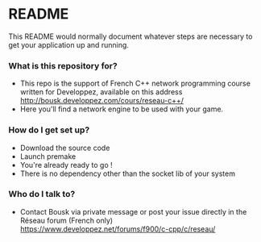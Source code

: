 # README #

This README would normally document whatever steps are necessary to get your application up and running.

### What is this repository for? ###

* This repo is the support of French C++ network programming course written for Developpez, available on this address http://bousk.developpez.com/cours/reseau-c++/
* Here you'll find a network engine to be used with your game.

### How do I get set up? ###

* Download the source code
* Launch premake
* You're already ready to go !
* There is no dependency other than the socket lib of your system

### Who do I talk to? ###

* Contact Bousk via private message or post your issue directly in the Réseau forum (French only) https://www.developpez.net/forums/f900/c-cpp/c/reseau/
